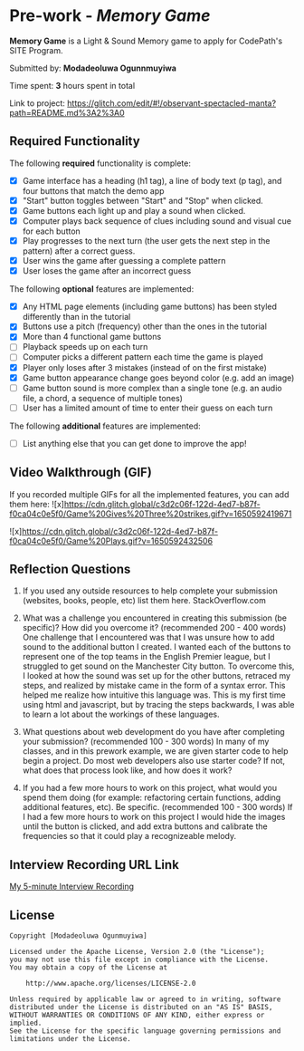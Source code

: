 # Pre-work - _Memory Game_

**Memory Game** is a Light & Sound Memory game to apply for CodePath's SITE Program.

Submitted by: **Modadeoluwa Ogunnmuyiwa**

Time spent: **3** hours spent in total

Link to project: https://glitch.com/edit/#!/observant-spectacled-manta?path=README.md%3A2%3A0

## Required Functionality

The following **required** functionality is complete:

- [x] Game interface has a heading (h1 tag), a line of body text (p tag), and four buttons that match the demo app
- [x] "Start" button toggles between "Start" and "Stop" when clicked.
- [x] Game buttons each light up and play a sound when clicked.
- [x] Computer plays back sequence of clues including sound and visual cue for each button
- [x] Play progresses to the next turn (the user gets the next step in the pattern) after a correct guess.
- [x] User wins the game after guessing a complete pattern
- [x] User loses the game after an incorrect guess

The following **optional** features are implemented:

- [x] Any HTML page elements (including game buttons) has been styled differently than in the tutorial
- [x] Buttons use a pitch (frequency) other than the ones in the tutorial
- [x] More than 4 functional game buttons
- [ ] Playback speeds up on each turn
- [ ] Computer picks a different pattern each time the game is played
- [x] Player only loses after 3 mistakes (instead of on the first mistake)
- [x] Game button appearance change goes beyond color (e.g. add an image)
- [ ] Game button sound is more complex than a single tone (e.g. an audio file, a chord, a sequence of multiple tones)
- [ ] User has a limited amount of time to enter their guess on each turn

The following **additional** features are implemented:

- [ ] List anything else that you can get done to improve the app!

## Video Walkthrough (GIF)

If you recorded multiple GIFs for all the implemented features, you can add them here:
![x]https://cdn.glitch.global/c3d2c06f-122d-4ed7-b87f-f0ca04c0e5f0/Game%20Gives%20Three%20strikes.gif?v=1650592419671


![x]https://cdn.glitch.global/c3d2c06f-122d-4ed7-b87f-f0ca04c0e5f0/Game%20Plays.gif?v=1650592432506

## Reflection Questions

1. If you used any outside resources to help complete your submission (websites, books, people, etc) list them here.
   StackOverflow.com

2. What was a challenge you encountered in creating this submission (be specific)? How did you overcome it? (recommended 200 - 400 words)
   One challenge that I encountered was that I was unsure how to add sound to the additional button I created. I wanted each of the buttons to represent one of the top teams in the English Premier league,
   but I struggled to get sound on the Manchester City button. To overcome this, I looked at how the sound was set up for the other buttons, retraced my steps, and realized by mistake came in the
   form of a syntax error. This helped me realize how intuitive this language was. This is my first time using html and javascript, but by tracing the steps backwards, I was able to learn a lot about the
   workings of these languages.

3. What questions about web development do you have after completing your submission? (recommended 100 - 300 words)
   In many of my classes, and in this prework example, we are given starter code to help begin a project. Do most web developers also use starter code? If not,
   what does that process look like, and how does it work?

4. If you had a few more hours to work on this project, what would you spend them doing (for example: refactoring certain functions, adding additional features, etc). Be specific. (recommended 100 - 300 words)
   If I had a few more hours to work on this project I would hide the images until the button is clicked, and add extra buttons and calibrate the frequencies so that
   it could play a recognizeable melody.

## Interview Recording URL Link

[My 5-minute Interview Recording](your-link-here)

## License

    Copyright [Modadeoluwa Ogunmuyiwa]

    Licensed under the Apache License, Version 2.0 (the "License");
    you may not use this file except in compliance with the License.
    You may obtain a copy of the License at

        http://www.apache.org/licenses/LICENSE-2.0

    Unless required by applicable law or agreed to in writing, software
    distributed under the License is distributed on an "AS IS" BASIS,
    WITHOUT WARRANTIES OR CONDITIONS OF ANY KIND, either express or implied.
    See the License for the specific language governing permissions and
    limitations under the License.
